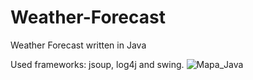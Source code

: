 # Weather-Forecast
Weather Forecast written in Java

Used frameworks: jsoup, log4j and swing.
![Mapa_Java](https://user-images.githubusercontent.com/48219351/130799419-0e04fae1-336c-44e1-aa4d-3dc473811749.jpg)
